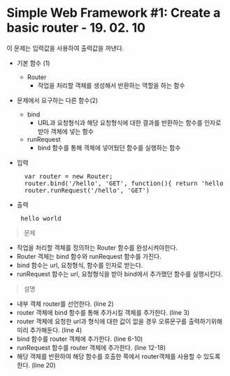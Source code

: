 # Simple Web Framework #1: Create a basic router - 19. 02. 10

이 문제는 입력값을 사용하여 출력값을 꺼낸다.

- 기본 함수 (1)
  - Router
    - 작업을 처리할 객체를 생성해서 반환하는 역할을 하는 함수

- 문제에서 요구하는 다른 함수(2)
  - bind
    - URL과 요청형식과 해당 요청형식에 대한 결과를 반환하는 함수를 인자로 받아 객체에 넣는 함수
  - runRequest
    - bind 함수를 통해 객체에 넣어뒀던 함수를 실행하는 함수

- 입력 <br>
  <pre>
    var router = new Router;
    router.bind('/hello', 'GET', function(){ return 'hello world'; });
    router.runRequest('/hello', 'GET')
  </pre>
 
- 출력 <br>
  <pre> hello world </pre>

> 문제
  - 작업을 처리할 객체를 정의하는 Router 함수를 완성시켜야한다.
  - Router 객체는 bind 함수와 runRequest 함수를 가진다.
  - bind 함수는 url, 요청형식, 함수를 인자로 받는다.
  - runRequest 함수는 url, 요청형식을 받아 bind에서 추가했던 함수를 실행시킨다.

> 설명
  - 내부 객체 router를 선언한다. (line 2)
  - router 객체에 bind 함수를 통해 추가시킬 객체를 추가한다. (line 3)
  - router 객체에 요청한 url과 형식에 대한 값이 없을 경우 오류문구를 출력하기위해 미리 추가해둔다. (line 4)
  - bind 함수를 router 객체에 추가한다. (line 6-10)
  - runRequest 함수를 router 객체에 추가한다. (line 12-18)
  - 해당 객체를 반환하여 해당 함수를 호출한 쪽에서 router객체를 사용할 수 있도록 한다. (line 20)